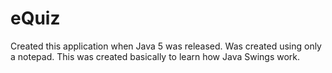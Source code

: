 # eQuiz
Created this application when Java 5 was released. Was created using only a notepad.
This was created basically to learn how Java Swings work.
